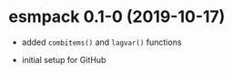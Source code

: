 # esmpack 0.1-0 (2019-10-17)

- added `combitems()` and `lagvar()` functions

- initial setup for GitHub
